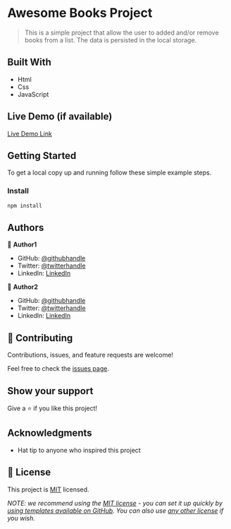 # Awesome Books Project

> This is a simple project that allow the user to added and/or remove books from a list. The data is persisted in the local storage.

## Built With

- Html
- Css
- JavaScript

## Live Demo (if available)

[Live Demo Link](https://serengia.github.io/awesome-books-project/)

## Getting Started

To get a local copy up and running follow these simple example steps.

### Install

```js
npm install
```

## Authors

👤 **Author1**

- GitHub: [@githubhandle](https://github.com/)
- Twitter: [@twitterhandle](https://twitter.com/)
- LinkedIn: [LinkedIn](https://linkedin.com/in/)

👤 **Author2**

- GitHub: [@githubhandle](https://github.com/serengia)
- Twitter: [@twitterhandle](https://twitter.com/JamesSerengia)
- LinkedIn: [LinkedIn](https://linkedin.com/in/james-serengia)

## 🤝 Contributing

Contributions, issues, and feature requests are welcome!

Feel free to check the [issues page](../../issues/).

## Show your support

Give a ⭐️ if you like this project!

## Acknowledgments

- Hat tip to anyone who inspired this project

## 📝 License

This project is [MIT](./MIT.md) licensed.

_NOTE: we recommend using the [MIT license](https://choosealicense.com/licenses/mit/) - you can set it up quickly by [using templates available on GitHub](https://docs.github.com/en/communities/setting-up-your-project-for-healthy-contributions/adding-a-license-to-a-repository). You can also use [any other license](https://choosealicense.com/licenses/) if you wish._
